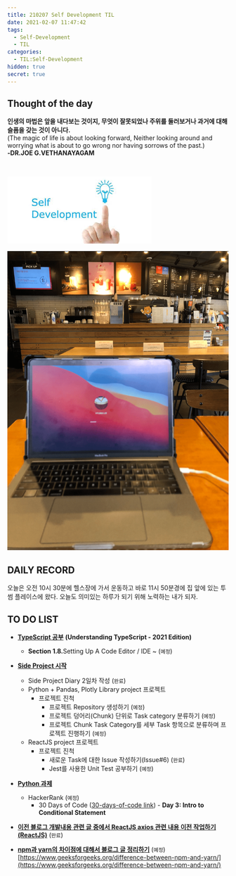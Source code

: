 ```yaml
---
title: 210207 Self Development TIL
date: 2021-02-07 11:47:42
tags:
  - Self-Development
  - TIL
categories:
  - TIL:Self-Development
hidden: true
secret: true
---
```


## **Thought of the day**

**인생의 마법은 앞을 내다보는 것이지, 무엇이 잘못되었나 주위를 둘러보거나 과거에 대해 슬픔을 갖는 것이 아니다.**<br/> (The magic of life is about looking forward, Neither looking around and worrying what is about to go wrong nor having sorrows of the past.)<br/> **-DR.JOE G.VETHANAYAGAM**

<br/>

![](/images/post_images/self_development_logo.jpg)

![](/images/post_images/210207_twosome_coffee.png)

## **DAILY RECORD**

오늘은 오전 10시 30분에 헬스장에 가서 운동하고 바로 11시 50분경에 집 앞에 있는 투썸 플레이스에 왔다.
오늘도 의미있는 하루가 되기 위해 노력하는 내가 되자.

## **TO DO LIST**

- <ins>**TypeScript 공부**</ins> **(Understanding TypeScript - 2021 Edition)**
  - <b>Section 1.8.</b>Setting Up A Code Editor / IDE ~ (`예정`)
- <ins>**Side Project 시작**</ins>

  - Side Project Diary 2일차 작성 (`완료`)
  - Python + Pandas, Plotly Library project 프로젝트
    - 프로젝트 진척
      - 프로젝트 Repository 생성하기 (`예정`)
      - 프로젝트 덩어리(Chunk) 단위로 Task category 분류하기 (`예정`)
      - 프로젝트 Chunk Task Category를 세부 Task 항목으로 분류하며 프로젝트 진행하기 (`예정`)

  <!-- more -->

  - ReactJS project 프로젝트
    - 프로젝트 진척
      - 새로운 Task에 대한 Issue 작성하기(Issue#6) (`완료`)
      - Jest를 사용한 Unit Test 공부하기 (`예정`)

- <ins>**Python 과제**</ins>
  - HackerRank (`예정`)
    - 30 Days of Code ([30-days-of-code link](https://www.hackerrank.com/domains/tutorials/30-days-of-code)) - **Day 3: Intro to Conditional Statement**
- <ins>**이전 블로그 개발내용 관련 글 중에서 ReactJS axios 관련 내용 이전 작업하기(ReactJS)**</ins> (`완료`)
- <ins>**npm과 yarn의 차이점에 대해서 블로그 글 정리하기**</ins> (`예정`)
  [https://www.geeksforgeeks.org/difference-between-npm-and-yarn/](https://www.geeksforgeeks.org/difference-between-npm-and-yarn/)
  <br/>

